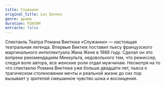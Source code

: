 ```yaml
---
title: Служанки
original_title: Les bonnes
genre: драма
duration: P2H30M
entracte: false
---
```


Спектакль Театра Романа Виктюка «Служанки» — настоящая театральная легенда. Впервые Виктюк поставил пьесу французского маргинального интеллектуала Жана Жене в 1988 году. Сделал он это вопреки рекомендациям Минкульта, недовольного тем, что режиссер, следуя воле автора, все женские роли отдал мужчинам. Несмотря на то что спектаклю Романа Виктюка уже больше двадцати лет, пьеса о трагическом столкновении мечты и реальной жизни до сих пор вызывает у зрителей смешанное чувство шока и восхищения.